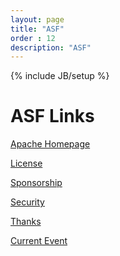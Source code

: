 ```yaml
---
layout: page
title: "ASF"
order : 12
description: "ASF"
---
```

{% include JB/setup %}

# ASF Links


<a href="https://www.apache.org/" class="link-btn">Apache Homepage</a>

<a href="https://www.apache.org/licenses/" class="link-btn">License</a>

<a href="https://www.apache.org/foundation/sponsorship.html" class="link-btn">Sponsorship</a>


<a href="https://www.apache.org/security/" class="link-btn">Security</a>

<a href="https://www.apache.org/foundation/thanks.html" class="link-btn">Thanks</a>

<a href="https://www.apache.org/events/current-event.html" class="link-btn">Current Event</a>
